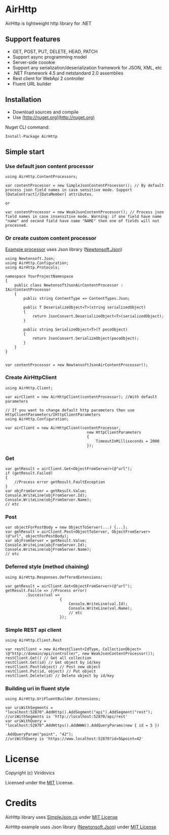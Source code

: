 # AirHttp

AirHttp is lightweight http library for .NET

## Support features

* GET, POST, PUT, DELETE, HEAD, PATCH
* Support async programming model
* Server-side coookie
* Support any serialization/deserialization framework for JSON, XML, etc
* .NET Framework 4.5 and netstandard 2.0 assemblies
* Rest client for WebApi 2 controller
* Fluent URL builder

## Installation

* Download sources and compile
* Use [http://nuget.org](http://nuget.org)

Nuget CLI command:

```
Install-Package AirHttp 
```

## Simple start

### Use default json content processor

```
using AirHttp.ContentProcessors;

var contentProcessor = new SimpleJsonContentProcessor(); // By default process json field names in case sensitive mode. Support [DataContract]/[DataMember] attributes.

or

var contentProcessor = new WeakJsonContentProcessor(); // Process json field names in case insensitive mode. Warning: if one field have name "name" and second field have name "NAME" then one of fields will not processed.

```

### Or create custom content processor

[Example processor](https://github.com/Viridovics/AirHttp/blob/master/src/AirHttp.NewtonsoftJson/Configuration/NewtonsoftJsonAirContentProcessor.cs) uses Json library ([Newtonsoft.Json](https://github.com/JamesNK/Newtonsoft.Json))
```
using Newtonsoft.Json;
using AirHttp.Configuration;
using AirHttp.Protocols;

namespace YourProjectNamespace
{
    public class NewtonsoftJsonAirContentProcessor : IAirContentProcessor
    {
        public string ContentType => ContentTypes.Json;

        public T DeserializeObject<T>(string serializedObject)
        {
            return JsonConvert.DeserializeObject<T>(serializedObject);
        }

        public string SerializeObject<T>(T pocoObject)
        {
            return JsonConvert.SerializeObject(pocoObject);
        }
    }
}


var contentProcessor = new NewtonsoftJsonAirContentProcessor();
```

### Create AirHttpClient
```
using AirHttp.Client;

var airClient = new AirHttpClient(contentProcessor); //With default parameters

// If you want to change default http parameters then use HttpClientParameters/IHttpClientParameters
using AirHttp.Configuration;

var airClient = new AirHttpClient(contentProcessor,
                                    new HttpClientParameters
                                    {
                                        TimeoutInMilliseconds = 2000
                                    });
```
### Get

```
var getResult = airClient.Get<ObjectFromServer>(@"url");
if (getResult.Failed)
{
    //Process error getResult.FaultException
}
var objFromServer = getResult.Value;
Console.WriteLine(objFromServer.Id);
Console.WriteLine(objFromServer.Name);
// etc
```

### Post

```
var objectForPostBody = new ObjectToServer(...) {...};
var getResult = airClient.Post<ObjectToServer, ObjectFromServer>(@"url", objectForPostBody);
var objFromServer = getResult.Value;
Console.WriteLine(objFromServer.Id);
Console.WriteLine(objFromServer.Name);
// etc
```

### Deferred style (method chaining)

```
using AirHttp.Responses.DefferedExtensions;

var getResult = airClient.Get<ObjectFromServer>(@"url");
getResult.Fail(e => //Process error)
         .Success(val => 
                        {
                            Console.WriteLine(val.Id);
                            Console.WriteLine(val.Name);
                            // etc
                        });
```

### Simple REST api client

```
using AirHttp.Client.Rest

var restClient = new AirRestClient<IdType, CollectionObject>(@"http://domain/api/controller", new WeakJsonContentProcessor());
restClient.Get() // Get all collection
restClient.Get(id) // Get object by id/key
restClient.Post(object) // Post new object
restClient.Put(id, object) // Put object
restClient.Delete(id) // Delete object by id/key
```

### Building uri in fluent style

```
using AirHttp.UriFluentBuilder.Extensions;

var uriWithSegments = "localhost:52870".AddHttp().AddSegment("api").AddSegment("rest");
//uriWithSegments is 'http://localhost:52870/api/rest'
var uriWithQuery = "localhost:52870".AddHttps().AddWWW().AddQueryParams(new { id = 5 })
                                                        .AddQueryParam("point", "42");
//uriWithQuery is 'https://www.localhost:52870?id=5&point=42'
```

# License
Copyright (c) Viridovics

Licensed under the [MIT](LICENSE) License.

# Credits
AirHttp library uses [SimpleJson.cs](https://github.com/facebook-csharp-sdk/simple-json/blob/master/src/SimpleJson/SimpleJson.cs) under [MIT License](https://github.com/facebook-csharp-sdk/simple-json/blob/master/LICENSE.txt)

AirHttp example uses Json library ([Newtonsoft.Json](https://github.com/JamesNK/Newtonsoft.Json)) under [MIT License](https://github.com/JamesNK/Newtonsoft.Json/blob/master/LICENSE.md)